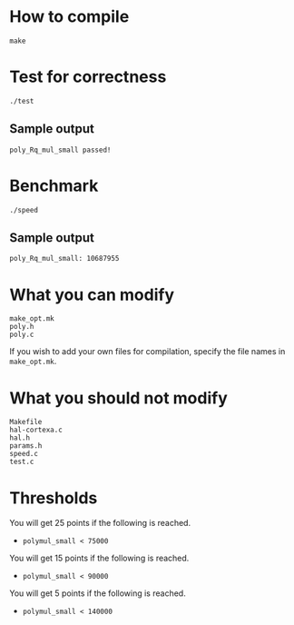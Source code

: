 
# How to compile
```
make
```

# Test for correctness
```
./test
```

## Sample output
```
poly_Rq_mul_small passed!
```

# Benchmark
```
./speed
```

## Sample output
```
poly_Rq_mul_small: 10687955
```

# What you can modify
```
make_opt.mk
poly.h
poly.c
```
If you wish to add your own files for compilation, specify the file names in `make_opt.mk`.

# What you should not modify
```
Makefile
hal-cortexa.c
hal.h
params.h
speed.c
test.c
```

# Thresholds

You will get 25 points if the following is reached.
* `polymul_small < 75000`

You will get 15 points if the following is reached.
* `polymul_small < 90000`

You will get 5 points if the following is reached.
* `polymul_small < 140000`





